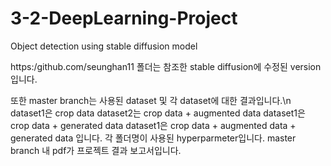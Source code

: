 # 3-2-DeepLearning-Project
Object detection using stable diffusion model

https:/github.com/seunghan11 폴더는 참조한 stable diffusion에 수정된 version입니다.

또한 master branch는 사용된 dataset 및 각 dataset에 대한 결과입니다.\n
dataset1은 crop data
dataset2는 crop data + augmented data
dataset1은 crop data + generated data
dataset1은 crop data + augmented data + generated data 입니다.
각 폴더명이 사용된 hyperparmeter입니다.
master branch 내 pdf가 프로젝트 결과 보고서입니다.
